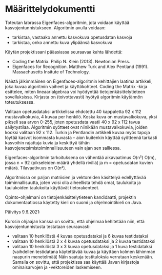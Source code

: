 # Määrittelydokumentti

Toteutan labrassa Eigenfaces-algoritmin, jota voidaan käyttää kasvojentunnistukseen. Algoritmin avulla voidaan:
- tarkistaa, vastaako annettu kasvokuva opetusdatan kasvoja 
- tarkistaa, onko annettu kuva ylipäänsä kasvokuva

Käytän projektissani pääasiassa seuraavaa kahta lähdettä:

- Coding the Matrix. Philip N. Klein (2013). Newtonian Press.
- Eigenfaces for Recognition. Matthew Turk and Alex Pentland (1991). Massachusetts Insitute of Technology.

Näistä jälkimmäinen on Eigenfaces-algoritmin kehittäjien laatima artikkeli, joka kuvaa algoritmin vaiheet ja käyttökohteet. Coding the Matrix -kirja esittelee, miten lineaarialgebraa voi hyödyntää tietojenkäsittelytieteen sovelluksissa. Kirjasta on (toivottavasti) hyötyä algoritmin käytännön toteutuksessa.

Valitaan opetusdataksi artikkelissa ehdotettu 40 kappaletta 92 x 112 mustavalkokuvia, 4 kuvaa per henkilö. Koska kuva on mustavalkokuva, yksi pikseli saa arvon 0-255, joten opetusdata vaatii 40 x 92 x 112 tavua säilytystilaa. Algoritmin syötteet ovat niinikään mustavalkokuvia, joiden kooksi valitaan 92 x 112. Turkin ja Pentlandin artikkeli kuvaa myös tapoja löytää kasvot isommasta kuvasta – aion kuitenkin käyttää syötteenä tarkasti kasvoihin rajattuja kuvia ja keskittyä tähän kasvojenetsimistoiminnallisuuteen vain ajan sen salliessa.  

Eigenfaces-algoritmin tarkoituksena on vähentää aikavaatimus O(n²) O(m), jossa n = 92 (pikseleiden määrä yhdellä rivillä) ja m = opetusdatan kuvien määrä. Tilavaativuus on O(n²).

Algoritmissa on paljon matriisien ja vektoreiden käsittelyä edellyttävää toiminnallisuutta, joten voisi olla aiheellista tehdä omat, taulukoita ja taulukoiden taulukoita käyttävät tietorakenteet.

Opinto-ohjelmani on tietojenkäsittelytieteen kandidaatti, projektin dokumentaatiossa käytetty kieli on suomi ja ohjelmointikieli on Java.

Päivitys 9.6.2021:

Kurssin ohjaajan kanssa on sovittu, että ohjelmaa kehitetään niin, että kasvojentunnistusta testataan seuraavasti:
- valitaan 10 henkilöstä 4 kuvaa opetusdataksi ja 6 kuvaa testidataksi
- valitaan 10 henkilöstä 2 x 4 kuvaa opetusdataksi ja 2 kuvaa testidataksi
- valitaan 10 henkilöstä 3 x 3 kuvaa opetusdataksi ja 1 kuva testidataksi (vaihdellen testidatana käytettävää kuvaa ja käyttäen kolmen lähimmän naapurin menetelmää)
Näin saatuja testituloksia verrataan keskenään. Samalla on sovittu, että projektissa saa käyttää Javan kirjastoja ominaisarvojen ja -vektoreiden laskemiseen.
